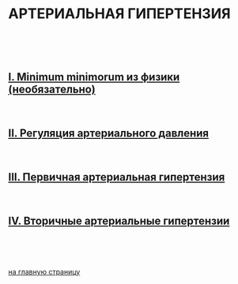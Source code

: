 # АРТЕРИАЛЬНАЯ ГИПЕРТЕНЗИЯ
<br/>
<br/>
<br/>

## [I. Minimum minimorum из физики (необязательно)](README-Hypertension-1.md)
<br/>

## [II. Регуляция артериального давления](README-Hypertension-2.md)
<br/>

## [III. Первичная артериальная гипертензия](README-Hypertension-3.md)
<br/>

## [IV. Вторичные артериальные гипертензии](README-Hypertension-4.md)
<br/>
<br/>
<br/>




[на главную страницу](README.md)
